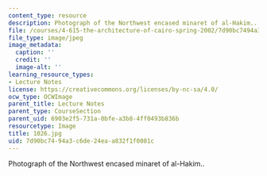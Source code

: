 ```yaml
---
content_type: resource
description: Photograph of the Northwest encased minaret of al-Hakim..
file: /courses/4-615-the-architecture-of-cairo-spring-2002/7d90bc7494a3c6de24eaa832f1f0081c_1026.jpg
file_type: image/jpeg
image_metadata:
  caption: ''
  credit: ''
  image-alt: ''
learning_resource_types:
- Lecture Notes
license: https://creativecommons.org/licenses/by-nc-sa/4.0/
ocw_type: OCWImage
parent_title: Lecture Notes
parent_type: CourseSection
parent_uid: 6903e2f5-731a-0bfe-a3b8-4ff0493b836b
resourcetype: Image
title: 1026.jpg
uid: 7d90bc74-94a3-c6de-24ea-a832f1f0081c
---
```

Photograph of the Northwest encased minaret of al-Hakim..